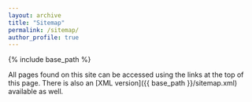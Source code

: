 ```yaml
---
layout: archive
title: "Sitemap"
permalink: /sitemap/
author_profile: true
---
```


{% include base_path %}

All pages found on this site can be accessed using the links at the top of this page. There is also an [XML version]({{ base_path }}/sitemap.xml) available as well.
